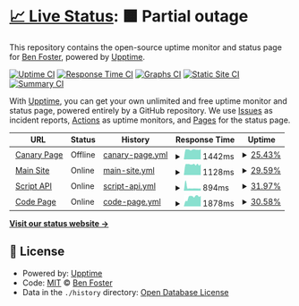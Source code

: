 # [📈 Live Status](https://status.benfoster.dev): <!--live status--> **🟧 Partial outage**

This repository contains the open-source uptime monitor and status page for [Ben Foster](https://benfoster.dev), powered by [Upptime](https://github.com/upptime/upptime).

[![Uptime CI](https://github.com/benfoster04/status/workflows/Uptime%20CI/badge.svg)](https://github.com/upptime/upptime/actions?query=workflow%3A%22Uptime+CI%22)
[![Response Time CI](https://github.com/benfoster04/status/workflows/Response%20Time%20CI/badge.svg)](https://github.com/upptime/upptime/actions?query=workflow%3A%22Response+Time+CI%22)
[![Graphs CI](https://github.com/benfoster04/status/workflows/Graphs%20CI/badge.svg)](https://github.com/upptime/upptime/actions?query=workflow%3A%22Graphs+CI%22)
[![Static Site CI](https://github.com/benfoster04/status/workflows/Static%20Site%20CI/badge.svg)](https://github.com/upptime/upptime/actions?query=workflow%3A%22Static+Site+CI%22)
[![Summary CI](https://github.com/benfoster04/status/workflows/Summary%20CI/badge.svg)](https://github.com/upptime/upptime/actions?query=workflow%3A%22Summary+CI%22)

With [Upptime](https://upptime.js.org), you can get your own unlimited and free uptime monitor and status page, powered entirely by a GitHub repository. We use [Issues](https://github.com/benfoster04/status/issues) as incident reports, [Actions](https://github.com/benfoster04/status/actions) as uptime monitors, and [Pages](https://status.benfoster.dev) for the status page.

<!--start: status pages-->
<!-- This summary is generated by Upptime (https://github.com/upptime/upptime) -->
<!-- Do not edit this manually, your changes will be overwritten -->
<!-- prettier-ignore -->
| URL | Status | History | Response Time | Uptime |
| --- | ------ | ------- | ------------- | ------ |
| <img alt="" src="https://favicons.githubusercontent.com/canary.benfoster.dev" height="13"> [Canary Page](https://canary.benfoster.dev) | Offline | [canary-page.yml](https://github.com/benfoster04/status/commits/master/history/canary-page.yml) | <details><summary><img alt="Response time graph" src="./graphs/canary-page/response-time-week.png" height="20"> 1442ms</summary><br><a href="https://status.benfoster.dev/history/canary-page"><img alt="Response time 1442" src="https://img.shields.io/endpoint?url=https%3A%2F%2Fraw.githubusercontent.com%2Fbenfoster04%2Fstatus%2Fmaster%2Fapi%2Fcanary-page%2Fresponse-time.json"></a><br><a href="https://status.benfoster.dev/history/canary-page"><img alt="24-hour response time 1442" src="https://img.shields.io/endpoint?url=https%3A%2F%2Fraw.githubusercontent.com%2Fbenfoster04%2Fstatus%2Fmaster%2Fapi%2Fcanary-page%2Fresponse-time-day.json"></a><br><a href="https://status.benfoster.dev/history/canary-page"><img alt="7-day response time 1442" src="https://img.shields.io/endpoint?url=https%3A%2F%2Fraw.githubusercontent.com%2Fbenfoster04%2Fstatus%2Fmaster%2Fapi%2Fcanary-page%2Fresponse-time-week.json"></a><br><a href="https://status.benfoster.dev/history/canary-page"><img alt="30-day response time 1442" src="https://img.shields.io/endpoint?url=https%3A%2F%2Fraw.githubusercontent.com%2Fbenfoster04%2Fstatus%2Fmaster%2Fapi%2Fcanary-page%2Fresponse-time-month.json"></a><br><a href="https://status.benfoster.dev/history/canary-page"><img alt="1-year response time 1442" src="https://img.shields.io/endpoint?url=https%3A%2F%2Fraw.githubusercontent.com%2Fbenfoster04%2Fstatus%2Fmaster%2Fapi%2Fcanary-page%2Fresponse-time-year.json"></a></details> | <details><summary><a href="https://status.benfoster.dev/history/canary-page">25.43%</a></summary><a href="https://status.benfoster.dev/history/canary-page"><img alt="All-time uptime 25.43%" src="https://img.shields.io/endpoint?url=https%3A%2F%2Fraw.githubusercontent.com%2Fbenfoster04%2Fstatus%2Fmaster%2Fapi%2Fcanary-page%2Fuptime.json"></a><br><a href="https://status.benfoster.dev/history/canary-page"><img alt="24-hour uptime 25.43%" src="https://img.shields.io/endpoint?url=https%3A%2F%2Fraw.githubusercontent.com%2Fbenfoster04%2Fstatus%2Fmaster%2Fapi%2Fcanary-page%2Fuptime-day.json"></a><br><a href="https://status.benfoster.dev/history/canary-page"><img alt="7-day uptime 25.43%" src="https://img.shields.io/endpoint?url=https%3A%2F%2Fraw.githubusercontent.com%2Fbenfoster04%2Fstatus%2Fmaster%2Fapi%2Fcanary-page%2Fuptime-week.json"></a><br><a href="https://status.benfoster.dev/history/canary-page"><img alt="30-day uptime 25.43%" src="https://img.shields.io/endpoint?url=https%3A%2F%2Fraw.githubusercontent.com%2Fbenfoster04%2Fstatus%2Fmaster%2Fapi%2Fcanary-page%2Fuptime-month.json"></a><br><a href="https://status.benfoster.dev/history/canary-page"><img alt="1-year uptime 25.43%" src="https://img.shields.io/endpoint?url=https%3A%2F%2Fraw.githubusercontent.com%2Fbenfoster04%2Fstatus%2Fmaster%2Fapi%2Fcanary-page%2Fuptime-year.json"></a></details>
| <img alt="" src="https://favicons.githubusercontent.com/benfoster.dev" height="13"> [Main Site](https://benfoster.dev) | Online | [main-site.yml](https://github.com/benfoster04/status/commits/master/history/main-site.yml) | <details><summary><img alt="Response time graph" src="./graphs/main-site/response-time-week.png" height="20"> 1128ms</summary><br><a href="https://status.benfoster.dev/history/main-site"><img alt="Response time 1128" src="https://img.shields.io/endpoint?url=https%3A%2F%2Fraw.githubusercontent.com%2Fbenfoster04%2Fstatus%2Fmaster%2Fapi%2Fmain-site%2Fresponse-time.json"></a><br><a href="https://status.benfoster.dev/history/main-site"><img alt="24-hour response time 1128" src="https://img.shields.io/endpoint?url=https%3A%2F%2Fraw.githubusercontent.com%2Fbenfoster04%2Fstatus%2Fmaster%2Fapi%2Fmain-site%2Fresponse-time-day.json"></a><br><a href="https://status.benfoster.dev/history/main-site"><img alt="7-day response time 1128" src="https://img.shields.io/endpoint?url=https%3A%2F%2Fraw.githubusercontent.com%2Fbenfoster04%2Fstatus%2Fmaster%2Fapi%2Fmain-site%2Fresponse-time-week.json"></a><br><a href="https://status.benfoster.dev/history/main-site"><img alt="30-day response time 1128" src="https://img.shields.io/endpoint?url=https%3A%2F%2Fraw.githubusercontent.com%2Fbenfoster04%2Fstatus%2Fmaster%2Fapi%2Fmain-site%2Fresponse-time-month.json"></a><br><a href="https://status.benfoster.dev/history/main-site"><img alt="1-year response time 1128" src="https://img.shields.io/endpoint?url=https%3A%2F%2Fraw.githubusercontent.com%2Fbenfoster04%2Fstatus%2Fmaster%2Fapi%2Fmain-site%2Fresponse-time-year.json"></a></details> | <details><summary><a href="https://status.benfoster.dev/history/main-site">29.59%</a></summary><a href="https://status.benfoster.dev/history/main-site"><img alt="All-time uptime 29.59%" src="https://img.shields.io/endpoint?url=https%3A%2F%2Fraw.githubusercontent.com%2Fbenfoster04%2Fstatus%2Fmaster%2Fapi%2Fmain-site%2Fuptime.json"></a><br><a href="https://status.benfoster.dev/history/main-site"><img alt="24-hour uptime 29.59%" src="https://img.shields.io/endpoint?url=https%3A%2F%2Fraw.githubusercontent.com%2Fbenfoster04%2Fstatus%2Fmaster%2Fapi%2Fmain-site%2Fuptime-day.json"></a><br><a href="https://status.benfoster.dev/history/main-site"><img alt="7-day uptime 29.59%" src="https://img.shields.io/endpoint?url=https%3A%2F%2Fraw.githubusercontent.com%2Fbenfoster04%2Fstatus%2Fmaster%2Fapi%2Fmain-site%2Fuptime-week.json"></a><br><a href="https://status.benfoster.dev/history/main-site"><img alt="30-day uptime 29.59%" src="https://img.shields.io/endpoint?url=https%3A%2F%2Fraw.githubusercontent.com%2Fbenfoster04%2Fstatus%2Fmaster%2Fapi%2Fmain-site%2Fuptime-month.json"></a><br><a href="https://status.benfoster.dev/history/main-site"><img alt="1-year uptime 29.59%" src="https://img.shields.io/endpoint?url=https%3A%2F%2Fraw.githubusercontent.com%2Fbenfoster04%2Fstatus%2Fmaster%2Fapi%2Fmain-site%2Fuptime-year.json"></a></details>
| <img alt="" src="https://favicons.githubusercontent.com/benfoster.dev" height="13"> [Script API](https://benfoster.dev/script/test) | Online | [script-api.yml](https://github.com/benfoster04/status/commits/master/history/script-api.yml) | <details><summary><img alt="Response time graph" src="./graphs/script-api/response-time-week.png" height="20"> 894ms</summary><br><a href="https://status.benfoster.dev/history/script-api"><img alt="Response time 894" src="https://img.shields.io/endpoint?url=https%3A%2F%2Fraw.githubusercontent.com%2Fbenfoster04%2Fstatus%2Fmaster%2Fapi%2Fscript-api%2Fresponse-time.json"></a><br><a href="https://status.benfoster.dev/history/script-api"><img alt="24-hour response time 894" src="https://img.shields.io/endpoint?url=https%3A%2F%2Fraw.githubusercontent.com%2Fbenfoster04%2Fstatus%2Fmaster%2Fapi%2Fscript-api%2Fresponse-time-day.json"></a><br><a href="https://status.benfoster.dev/history/script-api"><img alt="7-day response time 894" src="https://img.shields.io/endpoint?url=https%3A%2F%2Fraw.githubusercontent.com%2Fbenfoster04%2Fstatus%2Fmaster%2Fapi%2Fscript-api%2Fresponse-time-week.json"></a><br><a href="https://status.benfoster.dev/history/script-api"><img alt="30-day response time 894" src="https://img.shields.io/endpoint?url=https%3A%2F%2Fraw.githubusercontent.com%2Fbenfoster04%2Fstatus%2Fmaster%2Fapi%2Fscript-api%2Fresponse-time-month.json"></a><br><a href="https://status.benfoster.dev/history/script-api"><img alt="1-year response time 894" src="https://img.shields.io/endpoint?url=https%3A%2F%2Fraw.githubusercontent.com%2Fbenfoster04%2Fstatus%2Fmaster%2Fapi%2Fscript-api%2Fresponse-time-year.json"></a></details> | <details><summary><a href="https://status.benfoster.dev/history/script-api">31.97%</a></summary><a href="https://status.benfoster.dev/history/script-api"><img alt="All-time uptime 31.97%" src="https://img.shields.io/endpoint?url=https%3A%2F%2Fraw.githubusercontent.com%2Fbenfoster04%2Fstatus%2Fmaster%2Fapi%2Fscript-api%2Fuptime.json"></a><br><a href="https://status.benfoster.dev/history/script-api"><img alt="24-hour uptime 31.97%" src="https://img.shields.io/endpoint?url=https%3A%2F%2Fraw.githubusercontent.com%2Fbenfoster04%2Fstatus%2Fmaster%2Fapi%2Fscript-api%2Fuptime-day.json"></a><br><a href="https://status.benfoster.dev/history/script-api"><img alt="7-day uptime 31.97%" src="https://img.shields.io/endpoint?url=https%3A%2F%2Fraw.githubusercontent.com%2Fbenfoster04%2Fstatus%2Fmaster%2Fapi%2Fscript-api%2Fuptime-week.json"></a><br><a href="https://status.benfoster.dev/history/script-api"><img alt="30-day uptime 31.97%" src="https://img.shields.io/endpoint?url=https%3A%2F%2Fraw.githubusercontent.com%2Fbenfoster04%2Fstatus%2Fmaster%2Fapi%2Fscript-api%2Fuptime-month.json"></a><br><a href="https://status.benfoster.dev/history/script-api"><img alt="1-year uptime 31.97%" src="https://img.shields.io/endpoint?url=https%3A%2F%2Fraw.githubusercontent.com%2Fbenfoster04%2Fstatus%2Fmaster%2Fapi%2Fscript-api%2Fuptime-year.json"></a></details>
| <img alt="" src="https://favicons.githubusercontent.com/code.benfoster.dev" height="13"> [Code Page](https://code.benfoster.dev) | Online | [code-page.yml](https://github.com/benfoster04/status/commits/master/history/code-page.yml) | <details><summary><img alt="Response time graph" src="./graphs/code-page/response-time-week.png" height="20"> 1878ms</summary><br><a href="https://status.benfoster.dev/history/code-page"><img alt="Response time 1878" src="https://img.shields.io/endpoint?url=https%3A%2F%2Fraw.githubusercontent.com%2Fbenfoster04%2Fstatus%2Fmaster%2Fapi%2Fcode-page%2Fresponse-time.json"></a><br><a href="https://status.benfoster.dev/history/code-page"><img alt="24-hour response time 1878" src="https://img.shields.io/endpoint?url=https%3A%2F%2Fraw.githubusercontent.com%2Fbenfoster04%2Fstatus%2Fmaster%2Fapi%2Fcode-page%2Fresponse-time-day.json"></a><br><a href="https://status.benfoster.dev/history/code-page"><img alt="7-day response time 1878" src="https://img.shields.io/endpoint?url=https%3A%2F%2Fraw.githubusercontent.com%2Fbenfoster04%2Fstatus%2Fmaster%2Fapi%2Fcode-page%2Fresponse-time-week.json"></a><br><a href="https://status.benfoster.dev/history/code-page"><img alt="30-day response time 1878" src="https://img.shields.io/endpoint?url=https%3A%2F%2Fraw.githubusercontent.com%2Fbenfoster04%2Fstatus%2Fmaster%2Fapi%2Fcode-page%2Fresponse-time-month.json"></a><br><a href="https://status.benfoster.dev/history/code-page"><img alt="1-year response time 1878" src="https://img.shields.io/endpoint?url=https%3A%2F%2Fraw.githubusercontent.com%2Fbenfoster04%2Fstatus%2Fmaster%2Fapi%2Fcode-page%2Fresponse-time-year.json"></a></details> | <details><summary><a href="https://status.benfoster.dev/history/code-page">30.58%</a></summary><a href="https://status.benfoster.dev/history/code-page"><img alt="All-time uptime 30.58%" src="https://img.shields.io/endpoint?url=https%3A%2F%2Fraw.githubusercontent.com%2Fbenfoster04%2Fstatus%2Fmaster%2Fapi%2Fcode-page%2Fuptime.json"></a><br><a href="https://status.benfoster.dev/history/code-page"><img alt="24-hour uptime 30.58%" src="https://img.shields.io/endpoint?url=https%3A%2F%2Fraw.githubusercontent.com%2Fbenfoster04%2Fstatus%2Fmaster%2Fapi%2Fcode-page%2Fuptime-day.json"></a><br><a href="https://status.benfoster.dev/history/code-page"><img alt="7-day uptime 30.58%" src="https://img.shields.io/endpoint?url=https%3A%2F%2Fraw.githubusercontent.com%2Fbenfoster04%2Fstatus%2Fmaster%2Fapi%2Fcode-page%2Fuptime-week.json"></a><br><a href="https://status.benfoster.dev/history/code-page"><img alt="30-day uptime 30.58%" src="https://img.shields.io/endpoint?url=https%3A%2F%2Fraw.githubusercontent.com%2Fbenfoster04%2Fstatus%2Fmaster%2Fapi%2Fcode-page%2Fuptime-month.json"></a><br><a href="https://status.benfoster.dev/history/code-page"><img alt="1-year uptime 30.58%" src="https://img.shields.io/endpoint?url=https%3A%2F%2Fraw.githubusercontent.com%2Fbenfoster04%2Fstatus%2Fmaster%2Fapi%2Fcode-page%2Fuptime-year.json"></a></details>

<!--end: status pages-->

[**Visit our status website →**](https://status.benfoster.dev)

## 📄 License

- Powered by: [Upptime](https://github.com/upptime/upptime)
- Code: [MIT](./LICENSE) © [Ben Foster](https://benfoster.dev)
- Data in the `./history` directory: [Open Database License](https://opendatacommons.org/licenses/odbl/1-0/)
